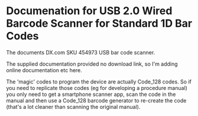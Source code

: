 # Documenation for USB 2.0 Wired Barcode Scanner for Standard 1D Bar Codes 

The documents DX.com SKU 454973 USB bar code scanner. 

The supplied documentation provided no download link, so I'm adding online 
documentation etc here.

The 'magic' codes to program the device are actually Code_128 codes. So if
you need to replicate those codes (eg for developing a procedure manual)
you only need to get a smartphone scanner app, scan the code in the manual
and then use a Code_128 barcode generator to re-create the code (that's a 
lot cleaner than scanning the original manual).



